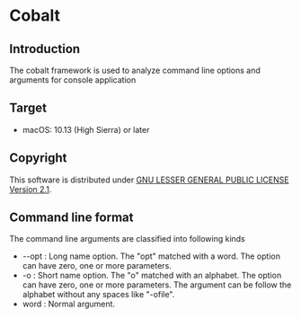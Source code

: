 # Cobalt

## Introduction
The cobalt framework is used to analyze command line options and arguments for console application

## Target
* macOS: 10.13 (High Sierra) or later

## Copyright
This software is distributed under [GNU LESSER GENERAL PUBLIC LICENSE Version 2.1](https://www.gnu.org/licenses/lgpl-2.1-standalone.html).

## Command line format
The command line arguments are classified into following kinds
  * --opt : Long name option. The "opt" matched with a word. The option can have zero, one or more parameters.
  * -o    : Short name option. The "o" matched with an alphabet. The option can have zero, one or more parameters. The argument can be follow the alphabet without any spaces like "-ofile".
  * word  : Normal argument.
